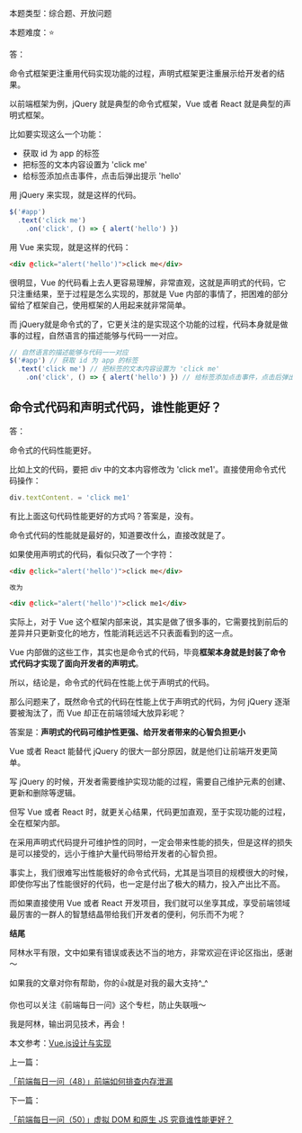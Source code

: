 本题类型：综合题、开放问题

本题难度：⭐ 

答： 

命令式框架更注重用代码实现功能的过程，声明式框架更注重展示给开发者的结果。


以前端框架为例，jQuery 就是典型的命令式框架，Vue 或者 React 就是典型的声明式框架。

比如要实现这么一个功能：

- 获取 id 为 app 的标签
- 把标签的文本内容设置为 'click me'
- 给标签添加点击事件，点击后弹出提示 'hello'

用 jQuery 来实现，就是这样的代码。

```js
$('#app')
  .text('click me')
    .on('click', () => { alert('hello') })
```

用 Vue 来实现，就是这样的代码：

```html
<div @click="alert('hello')">click me</div>
```

很明显，Vue 的代码看上去人更容易理解，非常直观，这就是声明式的代码，它只注重结果，至于过程是怎么实现的，那就是 Vue 内部的事情了，把困难的部分留给了框架自己，使用框架的人用起来就非常简单。

而 jQuery就是命令式的了，它更关注的是实现这个功能的过程，代码本身就是做事的过程，自然语言的描述能够与代码一一对应。

```js
// 自然语言的描述能够与代码一一对应
$('#app') // 获取 id 为 app 的标签
  .text('click me') // 把标签的文本内容设置为 'click me'
    .on('click', () => { alert('hello') }) // 给标签添加点击事件，点击后弹出提示 'hello'
```

## 命令式代码和声明式代码，谁性能更好？

答：

命令式的代码性能更好。

比如上文的代码，要把 div 中的文本内容修改为 'click me1'。直接使用命令式代码操作：

```js
div.textContent. = 'click me1'
```
有比上面这句代码性能更好的方式吗？答案是，没有。

命令式代码的性能就是最好的，知道要改什么，直接改就是了。

如果使用声明式的代码，看似只改了一个字符：

```html
<div @click="alert('hello')">click me</div>

改为

<div @click="alert('hello')">click me1</div>
```

实际上，对于 Vue 这个框架内部来说，其实是做了很多事的，它需要找到前后的差异并只更新变化的地方，性能消耗远远不只表面看到的这一点。

Vue 内部做的这些工作，其实也是命令式的代码，毕竟**框架本身就是封装了命令式代码才实现了面向开发者的声明式**。

所以，结论是，命令式的代码在性能上优于声明式的代码。

那么问题来了，既然命令式的代码在性能上优于声明式的代码，为何 jQuery 逐渐要被淘汰了，而 Vue 却正在前端领域大放异彩呢？

答案是：**声明式的代码可维护性更强、给开发者带来的心智负担更小**

Vue 或者 React 能替代 jQuery 的很大一部分原因，就是他们让前端开发更简单。

写 jQuery 的时候，开发者需要维护实现功能的过程，需要自己维护元素的创建、更新和删除等逻辑。

但写 Vue 或者 React 时，就更关心结果，代码更加直观，至于实现功能的过程，全在框架内部。

在采用声明式代码提升可维护性的同时，一定会带来性能的损失，但是这样的损失是可以接受的，远小于维护大量代码带给开发者的心智负担。

事实上，我们很难写出性能极好的命令式代码，尤其是当项目的规模很大的时候，即使你写出了性能很好的代码，也一定是付出了极大的精力，投入产出比不高。

而如果直接使用 Vue 或者 React 开发项目，我们就可以坐享其成，享受前端领域最厉害的一群人的智慧结晶带给我们开发者的便利，何乐而不为呢？


**结尾**

阿林水平有限，文中如果有错误或表达不当的地方，非常欢迎在评论区指出，感谢～

如果我的文章对你有帮助，你的👍就是对我的最大支持^_^

你也可以关注《前端每日一问》这个专栏，防止失联哦～

我是阿林，输出洞见技术，再会！

本文参考：[Vue.js设计与实现](https://book.douban.com/subject/35768338/)

上一篇：

[「前端每日一问（48）」前端如何排查内存泄漏](https://juejin.cn/post/7085128177655218206)

下一篇：

[「前端每日一问（50）」虚拟 DOM 和原生 JS 究竟谁性能更好？](https://juejin.cn/post/7085891028640595981)